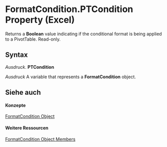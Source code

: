 
# FormatCondition.PTCondition Property (Excel)

Returns a  **Boolean** value indicating if the conditional format is being applied to a PivotTable. Read-only.


## Syntax

 _Ausdruck_. **PTCondition**

 _Ausdruck_ A variable that represents a **FormatCondition** object.


## Siehe auch


#### Konzepte


[FormatCondition Object](38a2bca9-9b28-3ef2-8c7a-4d35a27229ec.md)
#### Weitere Ressourcen


[FormatCondition Object Members](http://msdn.microsoft.com/library/8f4bebce-0bf4-03de-62f0-4454ea699c5f%28Office.15%29.aspx)